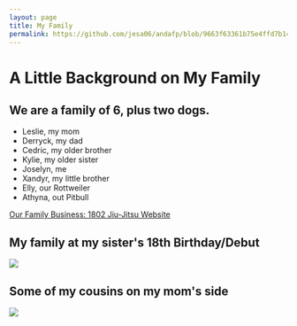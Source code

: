```yaml
---
layout: page
title: My Family
permalink: https://github.com/jesa06/andafp/blob/9663f63361b75e4ffd7b14d3ed1b352ae4c50724/_pages/02_My%20Family.md/
---
```


# A Little Background on My Family
## We are a family of 6, plus two dogs.
- Leslie, my mom
- Derryck, my dad
- Cedric, my older brother
- Kylie, my older sister
- Joselyn, me
- Xandyr, my little brother
- Elly, our Rottweiler
- Athyna, out Pitbull 

[Our Family Business: 1802 Jiu-Jitsu Website](https://1802jiujitsu.com/)
## My family at my sister's 18th Birthday/Debut ##
![]({{site.baseurl}}/images/myfamily.png)

## Some of my cousins on my mom's side ##
![]({{site.baseurl}}/images/cousins.png)
